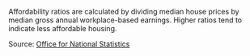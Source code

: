 Affordability ratios are calculated by dividing median house prices by median gross annual workplace-based earnings. Higher ratios tend to indicate less affordable housing.

Source: <a href="https://www.ons.gov.uk/peoplepopulationandcommunity/housing/datasets/ratioofhousepricetoworkplacebasedearningslowerquartileandmedian" target="_blank">Office for National Statistics</a>
